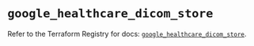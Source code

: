# `google_healthcare_dicom_store`

Refer to the Terraform Registry for docs: [`google_healthcare_dicom_store`](https://registry.terraform.io/providers/hashicorp/google-beta/6.50.0/docs/resources/google_healthcare_dicom_store).
